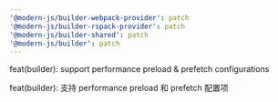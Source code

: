 ```yaml
---
'@modern-js/builder-webpack-provider': patch
'@modern-js/builder-rspack-provider': patch
'@modern-js/builder-shared': patch
'@modern-js/builder': patch
---
```


feat(builder): support performance preload & prefetch configurations

feat(builder): 支持 performance preload 和 prefetch 配置项
